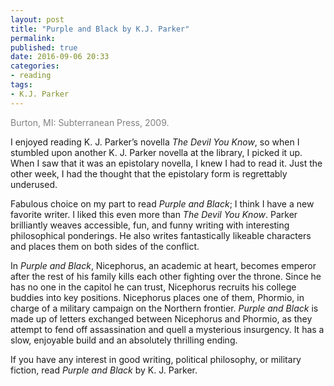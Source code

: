 ```yaml
---
layout: post
title: "Purple and Black by K.J. Parker"
permalink:
published: true
date: 2016-09-06 20:33
categories:
- reading
tags:
- K.J. Parker
---
```


<p style="color: gray;">Burton, MI: Subterranean Press, 2009.</p>

I enjoyed reading K. J. Parker’s novella *The Devil You Know*, so when I stumbled upon another K. J. Parker novella at the library, I picked it up. When I saw that it was an epistolary novella, I knew I had to read it. Just the other week, I had the thought that the epistolary form is regrettably underused.

Fabulous choice on my part to read *Purple and Black*; I think I have a new favorite writer. I liked this even more than *The Devil You Know*. Parker brilliantly weaves accessible, fun, and funny writing with interesting philosophical ponderings. He also writes fantastically likeable characters and places them on both sides of the conflict.

In *Purple and Black*, Nicephorus, an academic at heart, becomes emperor after the rest of his family kills each other fighting over the throne. Since he has no one in the capitol he can trust, Nicephorus recruits his college buddies into key positions. Nicephorus places one of them, Phormio, in charge of a military campaign on the Northern frontier. *Purple and Black* is made up of letters exchanged between Nicephorus and Phormio, as they attempt to fend off assassination and quell a mysterious insurgency. It has a slow, enjoyable build and an absolutely thrilling ending.

If you have any interest in good writing, political philosophy, or military fiction, read *Purple and Black* by K. J. Parker.
